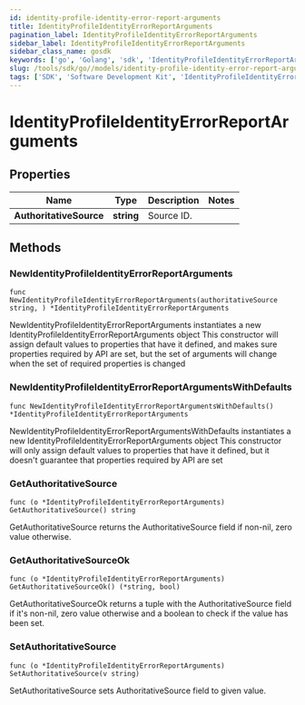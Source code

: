 ```yaml
---
id: identity-profile-identity-error-report-arguments
title: IdentityProfileIdentityErrorReportArguments
pagination_label: IdentityProfileIdentityErrorReportArguments
sidebar_label: IdentityProfileIdentityErrorReportArguments
sidebar_class_name: gosdk
keywords: ['go', 'Golang', 'sdk', 'IdentityProfileIdentityErrorReportArguments', 'IdentityProfileIdentityErrorReportArguments'] 
slug: /tools/sdk/go//models/identity-profile-identity-error-report-arguments
tags: ['SDK', 'Software Development Kit', 'IdentityProfileIdentityErrorReportArguments', 'IdentityProfileIdentityErrorReportArguments']
---
```


# IdentityProfileIdentityErrorReportArguments

## Properties

Name | Type | Description | Notes
------------ | ------------- | ------------- | -------------
**AuthoritativeSource** | **string** | Source ID. | 

## Methods

### NewIdentityProfileIdentityErrorReportArguments

`func NewIdentityProfileIdentityErrorReportArguments(authoritativeSource string, ) *IdentityProfileIdentityErrorReportArguments`

NewIdentityProfileIdentityErrorReportArguments instantiates a new IdentityProfileIdentityErrorReportArguments object
This constructor will assign default values to properties that have it defined,
and makes sure properties required by API are set, but the set of arguments
will change when the set of required properties is changed

### NewIdentityProfileIdentityErrorReportArgumentsWithDefaults

`func NewIdentityProfileIdentityErrorReportArgumentsWithDefaults() *IdentityProfileIdentityErrorReportArguments`

NewIdentityProfileIdentityErrorReportArgumentsWithDefaults instantiates a new IdentityProfileIdentityErrorReportArguments object
This constructor will only assign default values to properties that have it defined,
but it doesn't guarantee that properties required by API are set

### GetAuthoritativeSource

`func (o *IdentityProfileIdentityErrorReportArguments) GetAuthoritativeSource() string`

GetAuthoritativeSource returns the AuthoritativeSource field if non-nil, zero value otherwise.

### GetAuthoritativeSourceOk

`func (o *IdentityProfileIdentityErrorReportArguments) GetAuthoritativeSourceOk() (*string, bool)`

GetAuthoritativeSourceOk returns a tuple with the AuthoritativeSource field if it's non-nil, zero value otherwise
and a boolean to check if the value has been set.

### SetAuthoritativeSource

`func (o *IdentityProfileIdentityErrorReportArguments) SetAuthoritativeSource(v string)`

SetAuthoritativeSource sets AuthoritativeSource field to given value.




